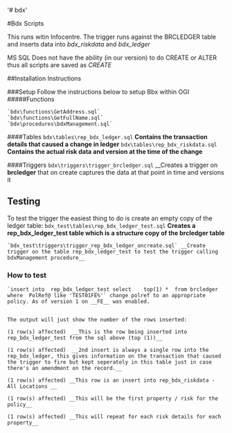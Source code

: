 '# bdx' 

#Bdx Scripts

This runs witin Infocentre. The trigger runs against the BRCLEDGER table and inserts data into *bdx_riskdata* and *bdx_ledger*

MS SQL Does not have the ability (in our version) to do CREATE or ALTER thus all scripts are saved as *CREATE*

##Installation Instructions

###Setup
Follow the instructions below to setup Bbx within OGI
#####Functions 

    `bdx\functions\GetAddress.sql`
    `bdx\functions\GetFullName.sql`
    `bdx\procedures\bdxManagement.sql`

####Tables
    `bdx\tables\rep_bdx_ledger.sql`  __Contains the transaction details that caused a change in ledger__
    `bdx\tables\rep_bdx_riskdata.sql` __Contains the actual risk data and version at the time of the change__

####Triggers
    `bdx\triggers\trigger_brcledger.sql` __Creates a trigger on **brcledger** that on create captures the data at that point in time and versions it


## Testing 
To test the trigger the easiest thing to do is create an empty copy of the ledger table:
    `bdx_test\tables\rep_bdx_ledger_test.sql` __Creates a rep_bdx_ledger_test table which is a structure copy of the brcledger table__

    `bdx_test\triggers\trigger_rep_bdx_ledger_oncreate.sql` __Create trigger on the table rep_bdx_ledger_test to test the trigger calling bdxManagement procedure__

### How to test 

    `insert into  rep_bdx_ledger_test select    top(1) *  from brcledger where  PolRef@ like 'TEST01FE%'` change polref to an appropriate policy. As of version 1 on __FE__ was enabled. 


    The output will just show the number of the rows inserted:

    (1 row(s) affected)  __This is the row being inserted into rep_bdx_ledger_test from the sql above (top (1))__

    (1 row(s) affected)  __2nd insert is always a single row into the rep_bdx_ledger, this gives information on the transaction that caused the trigger to fire but kept seperately in this table just in case there's an amendment on the record.__

    (1 row(s) affected) __This row is an insert into rep_bdx_riskdata - All Locations __

    (1 row(s) affected) __This will be the first property / risk for the policy__

    (1 row(s) affected) __This will repeat for each risk details for each property__


    
